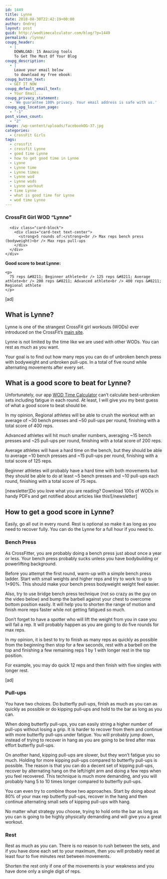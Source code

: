 ```yaml
---
id: 1449
title: Lynne
date: 2018-08-30T22:42:19+00:00
author: Ondrej
layout: post
guid: http://wodtimecalculator.com/blog/?p=1449
permalink: /lynne/
coupg_header:
  - |
    DOWNLOAD: 15 Amazing tools
    To Get The Most Of Your Blog
coupg_description:
  - |
    Leave your email below
    to download my free ebook:
coupg_button_text:
  - GET IT NOW
coupg_default_email_text:
  - Your Email...
coupg_privacy_statement:
  - 'We guarantee 100% privacy. Your email address is safe with us.'
coupg_upg_location_page:
  - "-1"
post_views_count:
  - "2"
image: /wp-content/uploads/facebookOG-37.jpg
categories:
  - CrossFit Girls
tags:
  - crossfit
  - crossfit Lynne
  - good time Lynne
  - how to get good time in Lynne
  - Lynne
  - Lynne time
  - Lynne times
  - Lynne wod
  - Lynne wods
  - Lynne workout
  - time Lynne
  - what is good time for Lynne
  - wod time Lynne
---
```

<div class="row">
  <div class="col">
    <div class="card text-center">
      <h3 class="card-header-title is-centered">
        CrossFit Girl WOD &#8220;Lynne&#8221;
      </h3>
      
      <div class="card-block">
        <div class="card-text text-center">
          <strong>5 rounds of:</strong><br /> Max reps bench press (bodyweight)<br /> Max reps pull-ups
        </div>
      </div>
    </div>
  </div>
  
  <div class="col">
    <strong>Good score to beat Lynne:</strong>&nbsp;</p> 
    
    <p>
      75 reps &#8211; Beginner athlete<br /> 125 reps &#8211; Average athlete<br /> 200 reps &#8211; Advanced athlete<br /> 400 reps &#8211; Regional athlete
    </p>
  </div>
</div>

[ad]

## What is Lynne?

Lynne is one of the strangest CrossFit girl workouts (WODs) ever introduced on the CrossFit&#8217;s <a href="https://crossfit.com" target="_blank" rel="noopener">main site</a>.

Lynne is not limited by the time like we are used with other WODs. You can rest as much as you want.

Your goal is to find out how many reps you can do of unbroken bench press with bodyweight and unbroken pull-ups. In a total of five round while alternating movements after every set.

## What is a good score to beat for Lynne?

Unfortunately, our app <a href="https://wodtimecalculator.com" target="_blank" rel="noopener">WOD Time Calculator</a> can&#8217;t calculate best-unbroken sets including fatigue in each round. At least, I will give you my best guess of what a good score to beat should be.

In my opinion, Regional athletes will be able to crush the workout with an average of ~30 bench presses and ~50 pull-ups per round, finishing with a total score of 400 reps.

Advanced athletes will hit much smaller numbers, averaging ~15 bench presses and ~25 pull-ups per round, finishing with a total score of 200 reps.

Average athletes will have a hard time on the bench, but they should be able to average ~10 bench presses and ~15 pull-ups per round, finishing with a total score of 125 reps.

Beginner athletes will probably have a hard time with both movements but they should be able to do at least ~5 bench presses and ~10 pull-ups each round, finishing with a total score of 75 reps.

[newsletter]Do you love what you are reading? Download 100s of WODs in handy PDFs and get notified about articles like this![/newsletter]

## How to get a good score in Lynne?

Easily, go all out in every round. Rest is optional so make it as long as you need to recover fully. You can do the Lynne for a full hour if you need to.

### Bench Press

As CrossFitter, you are probably doing a bench press just about once a year or less. Your bench press probably sucks unless you have bodybuilding or powerlifting background.

Before you attempt the first round, warm-up with a simple bench press ladder. Start with small weights and higher reps and try to work to up to 1&#215;90%. This should make your bench press bodyweight weight feel easier.

Also, try to use bridge bench press technique (not so crazy as the guy on the video below) and bump the barbell against your chest to overcome bottom position easily. It will help you to shorten the range of motion and finish more reps faster while not getting fatigued so much.



Don&#8217;t forget to have a spotter who will lift the weight from you in case you will fail a rep. It will probably happen as you are going to do five rounds for max reps.

In my opinion, it is best to try to finish as many reps as quickly as possible from the beginning then stop for a few seconds, rest with a barbell on the top and finishing a few remaining reps 1 by 1 with longer rest in the top position.

For example, you may do quick 12 reps and then finish with five singles with longer rest.

[ad]

### Pull-ups

You have two choices. Do butterfly pull-ups, finish as much as you can as quickly as possible or do kipping pull-ups and hold to the bar as long as you can.

When doing butterfly pull-ups, you can easily string a higher number of pull-ups without losing a grip. It is harder to recover from them and continue with more butterfly pull-ups under fatigue. You will probably jump down, instead of trying to recover in hang as you are going to be tired after max effort butterfly pull-ups.

On another hand, kipping pull-ups are slower, but they won&#8217;t fatigue you so much. Holding for more kipping pull-ups compared to butterfly pull-ups is possible. The reason is that you can do a decent set of kipping pull-ups, recover by alternating hang on the left/right arm and doing a few reps when you feel recovered. This technique is much more demanding, and you will probably hang 5 to 10 times longer compared to butterfly pull-ups.

You can even try to combine those two approaches. Start by doing about 80% of your max rep butterfly pull-ups, recover in the hang and then continue alternating small sets of kipping pull-ups with hang.

No matter what strategy you choose, trying to hold onto the bar as long as you can is going to be highly physically demanding and will give you a great workout.

### Rest

Rest as much as you can. There is no reason to rush between the sets, and if you have done each set to your maximum, then you will probably need at least four to five minutes rest between movements.

Shorten the rest only if one of the movements is your weakness and you have done only a single digit of reps.

<!-- AddThis Advanced Settings generic via filter on the_content -->

<!-- AddThis Share Buttons generic via filter on the_content -->